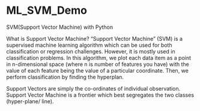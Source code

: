 # ML_SVM_Demo
SVM(Support Vector Machine) with Python


What is Support Vector Machine?
“Support Vector Machine” (SVM) is a supervised machine learning algorithm which can be used for both classification or regression 
challenges. However,  it is mostly used in classification problems. In this algorithm, we plot each data item as a point in n-dimensional 
space (where n is number of features you have) with the value of each feature being the value of a particular coordinate. 
Then, we perform classification by finding the hyperplan.

Support Vectors are simply the co-ordinates of individual observation. Support Vector Machine is a frontier which best segregates the two classes (hyper-plane/ line).
